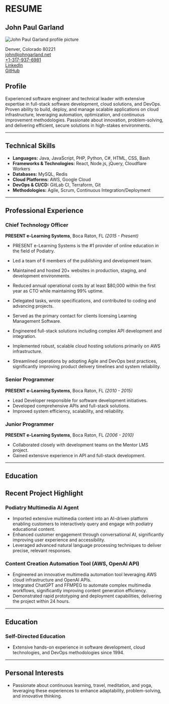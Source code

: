 # RESUME

## John Paul Garland

![John Paul Garland profile picture](https://ugc.production.linktr.ee/93dbd847-9e7d-4e85-98ca-15d26c793d58_profile.jpeg?io=true&size=avatar-v3_0)

Denver, Colorado 80221  
[john@johngarland.net](mailto:john@johngarland.net)  
[+1-317-937-6981](tel:+13179376981)  
[LinkedIn](https://www.linkedin.com/in/johnpaulgarland/ "LinkedIn")  
[GitHub](https://github.com/johnpg82 "GitHub")


## Profile

Experienced software engineer and technical leader with extensive expertise in full-stack software development, cloud solutions, and DevOps. Proven ability to build, deploy, and manage scalable applications on cloud infrastructure, leveraging automation, optimization, and continuous improvement methodologies. Passionate about innovation, problem-solving, and delivering efficient, secure solutions in high-stakes environments.

---

## Technical Skills

- **Languages:** Java, JavaScript, PHP, Python, C#, HTML, CSS, Bash
- **Frameworks & Technologies:** React, Node.js, jQuery, Cloudflare Workers
- **Databases:** MySQL, Redis
- **Cloud Platforms:** AWS, Google Cloud
- **DevOps & CI/CD:** GitLab CI, Terraform, Git
- **Methodologies:** Agile, Scrum, Continuous Integration/Deployment

---

## Professional Experience

### Chief Technology Officer
**PRESENT e-Learning Systems**, Boca Raton, FL *(2015 - Present)*

- PRESENT e-Learning Systems is the #1 provider of online education in the field of Podiatry.

- Led a team of 6 members of the publishing and development team.
- Maintained and hosted 20+ websites in production, staging, and development environments.
- Reduced annual operational costs by at least $80,000 within the first year as CTO while maintaining 99% uptime.
- Delegated tasks, wrote specifications, and contributed to coding and advancing projects.
- Served as the primary contact for clients licensing Learning Management Software.
- Engineered full-stack solutions including complex API development and integration.
- Implemented robust, scalable cloud hosting solutions primarily on AWS infrastructure.
- Streamlined operations by adopting Agile and DevOps best practices, significantly improving product delivery timelines and system reliability.

### Senior Programmer
**PRESENT e-Learning Systems**, Boca Raton, FL *(2010 - 2015)*

- Lead Developer responsible for software development initiatives.
- Developed comprehensive APIs and full-stack solutions.
- Improved system efficiency, scalability, and reliability.

### Junior Programmer
**PRESENT e-Learning Systems**, Boca Raton, FL *(2006 - 2010)*

- Collaborated closely with development teams on the Mentor LMS project.
- Gained extensive experience in API and full-stack development.

---

## Education

## Recent Project Highlight

### Podiatry Multimedia AI Agent

- Imported extensive multimedia content into an AI-driven platform enabling customers to interactively query and engage with podiatry educational content.
- Enhanced customer engagement through conversational AI, significantly improving user experience and accessibility.
- Leveraged advanced natural language processing techniques to deliver precise, relevant responses.

### Content Creation Automation Tool (AWS, OpenAI API)

- Engineered an innovative multimedia automation tool leveraging AWS cloud infrastructure and OpenAI APIs.
- Integrated ChatGPT and FFMPEG to automate complex multimedia workflows, significantly improving content generation efficiency.
- Demonstrated rapid prototyping and deployment capabilities, delivering the project within 24 hours.

---

## Education

### Self-Directed Education

- Extensive hands-on experience in software development, cloud technologies, and DevOps methodologies since 1994.

---

## Personal Interests

- Passionate about continuous learning, travel, meditation, and yoga, leveraging these experiences to enhance adaptability, problem-solving, and innovative thinking.
